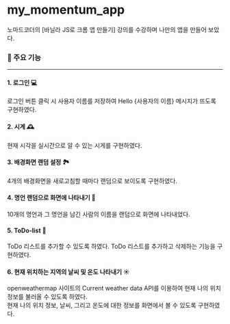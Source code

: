 # my_momentum_app
노마드코더의 [바닐라 JS로 크롬 앱 만들기] 강의를 수강하며 나만의 앱을 만들어 보았다.
### 🌟 주요 기능
-----------
#### 1. 로그인 💻
로그인 버튼 클릭 시 사용자 이름를 저장하여 Hello {사용자의 이름} 메시지가 뜨도록 구현하였다.
#### 2. 시계 🕰
현재 시각을 실시간으로 알 수 있는 시게를 구현하였다.
#### 3. 배경화면 랜덤 설정 🏞
4개의 배경화면을 새로고침할 때마다 랜덤으로 보이도록 구현하였다.
#### 4. 명언 랜덤으로 화면에 나타내기 🧾
10개의 명언과 그 명언을 남긴 사람의 이름을 랜덤으로 화면에 나타내었다.
#### 5. ToDo-list 📝
ToDo 리스트를 추가할 수 있도록 하였다. ToDo 리스트를 추가하고 삭제하는 기능을 구현하였다.
#### 6. 현재 위치하는 지역의 날씨 및 온도 나타내기 ☀
openweathermap 사이트의 Current weather data API를 이용하여 현재 나의 위치 정보를 불러올 수 있도록 하였다.\
현재 나의 위치 정보, 날씨, 그리고 온도에 대한 정보를 화면에서 볼 수 있도록 구현하였다.
